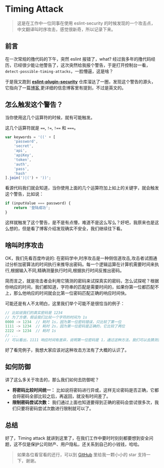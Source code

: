 # Timing Attack

> 这是在工作中一位同事在使用 eslint-security 的时候发现的一个攻击点，中文翻译叫时序攻击，感觉很新奇，所以记录下来。

## 前言

在一次常规的撸代码的下午，突然 eslint 报错了，what? 经过我多年的撸代码经历，已经很少能让他警告了，这次突然给我报个警告，于是打开控制台一看，`detect-possible-timing-attacks`，一脸懵逼，这是啥？

于是我又跑到 [**eslint-plugin-security**](https://github.com/nodesecurity/eslint-plugin-security) 仓库溜达了一圈，发现这个警告的源头，它指向了一篇[博客](https://snyk.io/blog/node-js-timing-attack-ccc-ctf/),更详细的信息博客里有提到，不过是英文的。

## 怎么触发这个警告？

当你使用这几个运算符的时候，就有可能触发。

这几个运算符就是 `==`, `!=`, `!==` 和 `===`。

```js
var keywords = '((' + [
    'password',
    'secret',
    'api',
    'apiKey',
    'token',
    'auth',
    'pass',
    'hash'
].join(')|(') + '))';
```

看源代码我们就会知道，当你使用上面的几个运算符加上如上的关键字，就会触发这个警告，比如说：

```js
if (inputValue === password) {
    return '登陆成功';
}
```

这样就触发了这个警告，是不是有点懵，难道不是这么写么？好吧，我原来也是这么想的，但是看了博客介绍发现确实不安全，我们继续往下看。

## 啥叫时序攻击

OK，我们先看百度咋说的: 在密码学中,时序攻击是一种侧信道攻击,攻击者试图通过分析加密算法的时间执行来推导出密码。每一个逻辑运算在计算机需要时间来执行,根据输入不同,精确测量执行时间,根据执行时间反推出密码。

简而言之，就是攻击者会利用它猜测的密码来试探真实的密码，怎么试探呢？根据你响应的时间，我们都知道，字符串的匹配是需要时间的，如果你第一位都匹配不上，那么他响应的时间就会比第一位密码匹配正确的响应时间快。

可能还是有人不太明白，这里我们举个可能不是很恰当的例子：

```js
// 比如说我们的真实密码是 1234
// 为了方便，假设我们比较一个字符的时间为 1s
0000 -> 1234  // 耗时 1s，因为第一位密码错误，只比较了第一位
1111 -> 1234  // 耗时 2s，因为第一位密码是正确的，它比较了两位
2222 -> 1234  // 耗时 1s
// ...
// 可以看出，1111 响应时间有差异，说明第一位密码是 1，通过这种方法，我们可以去猜测到正确的密码
```

好了看完例子，我想大家应该对这种攻击方法有了大概的认识了。

## 如何防御

讲了这么多关于攻击的，那么我们如何去防御呢？

- __将密码比较时间统一：__ 比如说将密码进行异或，这样无论密码是否正确，它都会将密码全部比较之后，再返回，就没有时间差了。
- __限制密码尝试次数：__ 我们通过上面也知道要得到正确的密码会尝试很多次，我们只要将密码尝试次数进行限制就可以了。

## 总结

好了，Timing attack 就讲到这里了，在我们工作中要时时刻刻都要想到安全问题，这不仅是保护公司财产、用户隐私，还关系到自己的小钱钱，哈哈。

> 如果各位看官看的还行，可以到 [GitHub](https://github.com/balancelove/readingNotes) 里给我一颗小小的 star 支持一下，谢谢。
